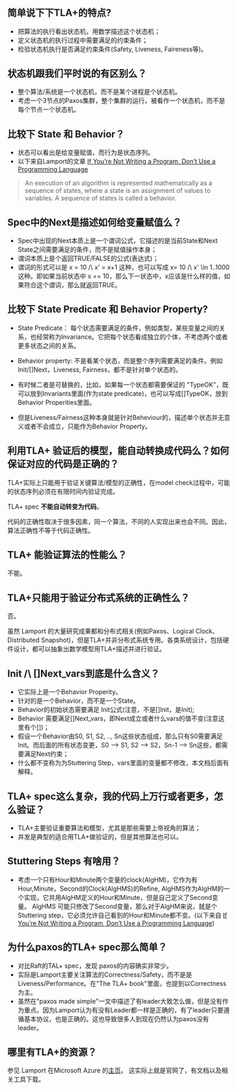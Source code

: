 # 

## 简单说下下TLA+的特点?

- 把算法的执行看出状态机，用数学描述这个状态机；
- 定义状态机的执行过程中需要满足的约束条件；
- 检验状态机执行是否满足约束条件(Safety, Liveness, Faireness等)。



## 状态机跟我们平时说的有区别么？

- 整个算法/系统是一个状态机，而不是某个进程是个状态机。
- 考虑一个3节点的Paxos集群，整个集群的运行，被看作一个状态机，而不是每个节点一个状态机。



## 比较下 State 和 Behavior？

- 状态可以看出是给变量赋值，而行为是状态序列。
- 以下来自Lamport的文章 [If You’re Not Writing a Program, Don’t Use a Programming Language](http://bulletin.eatcs.org/index.php/beatcs/article/view/539/532)
> An execution of an algorithm is represented mathematically as a sequence of states, where a state is an assignment of values to variables. A sequence of states is called a behavior. 



## Spec中的Next是描述如何给变量赋值么？

- Spec中出现的Next本质上是一个谓词公式，它描述的是当前State和Next State之间需要满足的条件，而不是赋值操作本身；
- 谓词本质上是个返回TRUE/FALSE的公式(表达式)；
- 谓词的形式可以是 x = 10 /\ x' = x+1 这种，也可以写成 x= 10 /\ x' \in  1..1000 这种。即如果当前状态中 x == 10，那么下一状态中，x应该是什么样的值，如果符合这个谓词，那么就返回TRUE。



## 比较下 State Predicate 和 Behavior Property?

- State Predicate： 每个状态需要满足的条件，例如类型，某些变量之间的关系，也经常称为Invariance。它把每个状态看成独立的个体，不考虑两个或者更多状态之间的关系。

- Behavior property: 不是看某个状态，而是整个序列需要满足的条件。例如Init/\[]Next，Liveness, Fairness，都不是针对单个状态的。

- 有时候二者是可替换的，比如，如果每一个状态都需要保证的 "TypeOK"，既可以放到Invariants里面(作为state predicate)，也可以写成[]TypeOK，放到 Behavior Properities里面。

- 但是Liveness/Fairness这种本身就是针对Beheviour的，描述单个状态并无意义或者不会成立，只能作为Behavior Property。



## 利用TLA+ 验证后的模型，能自动转换成代码么？如何保证对应的代码是正确的？

TLA+实际上只能用于验证关键算法/模型的正确性，在model check过程中，可能的状态序列必须在有限时间内验证完成。

TLA+ spec **不能自动转变为代码**。

代码的正确性取决于很多因素，同一个算法，不同的人实现出来也会不同。因此，算法正确性不等于代码正确性。



## TLA+ 能验证算法的性能么？

不能。



## TLA+只能用于验证分布式系统的正确性么？

否。

虽然 Lamport 的大量研究成果都和分布式相关(例如Paxos、Logical Clock、Distributed Snapshot)，但是TLA+并非分布式系统专用。各类系统设计，包括硬件设计，都可以抽象出数学模型用TLA+描述并进行验证。



## Init /\ []Next_vars到底是什么含义？

- 它实际上是一个Behavior Properity。
- 针对的是一个Behavior，而不是一个State。
- Behavior的初始状态需要满足 Init公式(注意，不是[]Init，是Init);
- Behavior 需要满足[]Next_vars，即Next成立或者什么vars的值不变(注意这里有个[])；
- 假设一个Behavior由S0, S1, S2, .., Sn这些状态组成，那么只有S0需要满足Init。而后面的所有状态变更，S0 --> S1, S2 --> S2，Sn-1 --> Sn这些，都需要满足Next约束；
- 什么都不变称为为Stuttering Step，vars里面的变量都不修改，本文档后面有解释。



## TLA+ spec这么复杂，我的代码上万行或者更多，怎么验证？

- TLA+主要验证重要算法和模型，尤其是那些需要上帝视角的算法；
- 并发是典型的适合用TLA+做验证的，但是其他算法也可以。



## Stuttering Steps 有啥用？

- 考虑一个只有Hour和Minute两个变量的clock(AlgHM)，它作为有Hour,Minute，Second的Clock(AlgHMS)的Refine, AlgHMS作为AlgHM的一个实现，它共用AlgHM定义的Hour和Minute，但是自己定义了Second变量。 AlgHMS 可能只修改了Second变量，那么对于AlgHM来说，就是个Stuttering step，它必须允许自己看到的Hour和Minute都不变。(以下来自 [If You’re Not Writing a Program, Don’t Use a Programming Language](http://bulletin.eatcs.org/index.php/beatcs/article/view/539/532))



## 为什么paxos的TLA+ spec那么简单？

- 对比Raft的TAL+ spec，发现 paxos的内容确实非常少。
- 实际是Lamport主要关注算法的Correctness/Safety，而不是是Liveness/Performance。在"The TLA+ book"里面，也提到以Correctness为主。
- 虽然在"paxos made simple"一文中描述了有leader大致怎么做，但是没有作为重点。因为Lamport认为有没有Leader都一样是正确的，有了leader只要遵循基本协议，也是正确的。这也导致很多人到现在仍然认为paxos没有leader。



## 哪里有TLA+的资源？

参见 Lamport 在Microsoft Azure 的[主页](http://lamport.azurewebsites.net/tla/tla.html)。 这实际上就是官网了，有文档以及相关工具下载。